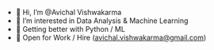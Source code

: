 - 👋 Hi, I’m @Avichal Vishwakarma
- 👀 I’m interested in Data Analysis & Machine Learning
- 🌱 Getting better with Python / ML
- 💼 Open for Work / Hire (avichal.vishwakarma@gmail.com)
